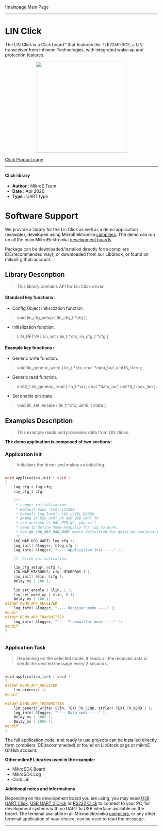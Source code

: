 \mainpage Main Page
 
---
# LIN Click

The LIN Click is a Click board™ that features the TLE7259-3GE, a LIN transceiver from Infineon Technologies, with integrated wake-up and protection features.

<p align="center">
  <img src="https://download.mikroe.com/images/click_for_ide/lin_click.png" height=300px>
</p>

[Click Product page](https://www.mikroe.com/lin-click)

---


#### Click library 

- **Author**        : MikroE Team
- **Date**          : Apr 2020.
- **Type**          : UART type


# Software Support

We provide a library for the Lin Click 
as well as a demo application (example), developed using MikroElektronika 
[compilers](https://shop.mikroe.com/compilers). 
The demo can run on all the main MikroElektronika [development boards](https://shop.mikroe.com/development-boards).

Package can be downloaded/installed directly form compilers IDE(recommended way), or downloaded from our LibStock, or found on mikroE github account. 

## Library Description

> This library contains API for Lin Click driver.

#### Standard key functions :

- Config Object Initialization function.
> void lin_cfg_setup ( lin_cfg_t *cfg ); 
 
- Initialization function.
> LIN_RETVAL lin_init ( lin_t *ctx, lin_cfg_t *cfg );

#### Example key functions :

- Generic write function.
> void lin_generic_write ( lin_t *ctx, char *data_buf, uint16_t len );
 
- Generic read function.
> int32_t lin_generic_read ( lin_t *ctx, char *data_buf, uint16_t max_len );

- Set enable pin state.
> void lin_set_enable ( lin_t *ctx, uint8_t state );

## Examples Description

> This example reads and processes data from LIN clicks.

**The demo application is composed of two sections :**

### Application Init 

> Initializes the driver and makes an initial log.

```c

void application_init ( void )
{
    log_cfg_t log_cfg;
    lin_cfg_t cfg;

    /** 
     * Logger initialization.
     * Default baud rate: 115200
     * Default log level: LOG_LEVEL_DEBUG
     * @note If USB_UART_RX and USB_UART_TX 
     * are defined as HAL_PIN_NC, you will 
     * need to define them manually for log to work. 
     * See @b LOG_MAP_USB_UART macro definition for detailed explanation.
     */
    LOG_MAP_USB_UART( log_cfg );
    log_init( &logger, &log_cfg );
    log_info( &logger, "---- Application Init ----" );

    //  Click initialization.

    lin_cfg_setup( &cfg );
    LIN_MAP_MIKROBUS( cfg, MIKROBUS_1 );
    lin_init( &lin, &cfg );
    Delay_ms ( 100 );
    
    lin_set_enable ( &lin, 1 );
    lin_set_wake_up ( &lin, 0 );
    Delay_ms ( 100 );
#ifdef DEMO_APP_RECEIVER
    log_info( &logger, "---- Receiver mode ----" );
#endif    
#ifdef DEMO_APP_TRANSMITTER
    log_info( &logger, "---- Transmitter mode ----" );
#endif   
}
  
```

### Application Task

> Depending on the selected mode, it reads all the received data or sends the desired message every 2 seconds.

```c

void application_task ( void )
{
#ifdef DEMO_APP_RECEIVER
    lin_process( );
#endif    
    
#ifdef DEMO_APP_TRANSMITTER
    lin_generic_write( &lin, TEXT_TO_SEND, strlen( TEXT_TO_SEND ) );
    log_info( &logger, "---- Data sent ----" );
    Delay_ms ( 1000 );
    Delay_ms ( 1000 );
#endif   
}

```

The full application code, and ready to use projects can be  installed directly form compilers IDE(recommneded) or found on LibStock page or mikroE GitHub accaunt.

**Other mikroE Libraries used in the example:** 

- MikroSDK.Board
- MikroSDK.Log
- Click.Lin

**Additional notes and informations**

Depending on the development board you are using, you may need 
[USB UART Click](https://shop.mikroe.com/usb-uart-click), 
[USB UART 2 Click](https://shop.mikroe.com/usb-uart-2-click) or 
[RS232 Click](https://shop.mikroe.com/rs232-click) to connect to your PC, for 
development systems with no UART to USB interface available on the board. The 
terminal available in all Mikroelektronika 
[compilers](https://shop.mikroe.com/compilers), or any other terminal application 
of your choice, can be used to read the message.



---
